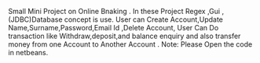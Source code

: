 Small Mini Project on Online Bnaking .
In these Project Regex ,Gui ,(JDBC)Database concept is use.
User can Create Account,Update Name,Surname,Password,Email Id ,Delete Account, 
User Can Do transaction like Withdraw,deposit,and balance enquiry and also transfer money from one Account to Another Account .
Note: Please Open the code in netbeans.
